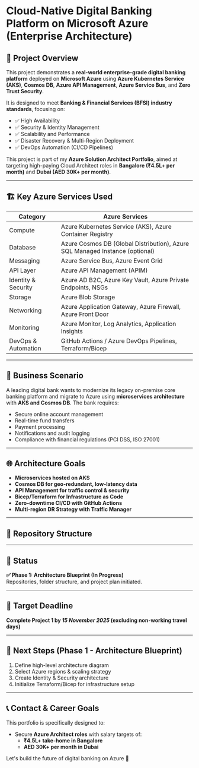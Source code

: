 # Cloud-Native Digital Banking Platform on Microsoft Azure (Enterprise Architecture)

## 🚀 Project Overview
This project demonstrates a **real-world enterprise-grade digital banking platform** deployed on **Microsoft Azure** using **Azure Kubernetes Service (AKS)**, **Cosmos DB**, **Azure API Management**, **Azure Service Bus**, and **Zero Trust Security**.

It is designed to meet **Banking & Financial Services (BFSI) industry standards**, focusing on:
- ✅ High Availability
- ✅ Security & Identity Management
- ✅ Scalability and Performance
- ✅ Disaster Recovery & Multi-Region Deployment
- ✅ DevOps Automation (CI/CD Pipelines)

This project is part of my **Azure Solution Architect Portfolio**, aimed at targeting high-paying Cloud Architect roles in **Bangalore (₹4.5L+ per month)** and **Dubai (AED 30K+ per month)**.

---

## 🏗️ Key Azure Services Used
| Category | Azure Services |
|----------|----------------|
| Compute | Azure Kubernetes Service (AKS), Azure Container Registry |
| Database | Azure Cosmos DB (Global Distribution), Azure SQL Managed Instance (optional) |
| Messaging | Azure Service Bus, Azure Event Grid |
| API Layer | Azure API Management (APIM) |
| Identity & Security | Azure AD B2C, Azure Key Vault, Azure Private Endpoints, NSGs |
| Storage | Azure Blob Storage |
| Networking | Azure Application Gateway, Azure Firewall, Azure Front Door |
| Monitoring | Azure Monitor, Log Analytics, Application Insights |
| DevOps & Automation | GitHub Actions / Azure DevOps Pipelines, Terraform/Bicep |

---

## 🎯 Business Scenario
A leading digital bank wants to modernize its legacy on-premise core banking platform and migrate to Azure using **microservices architecture** with **AKS and Cosmos DB**. The bank requires:
- Secure online account management
- Real-time fund transfers
- Payment processing
- Notifications and audit logging
- Compliance with financial regulations (PCI DSS, ISO 27001)

---

## 🌐 Architecture Goals
- **Microservices hosted on AKS**
- **Cosmos DB for geo-redundant, low-latency data**
- **API Management for traffic control & security**
- **Bicep/Terraform for Infrastructure as Code**
- **Zero-downtime CI/CD with GitHub Actions**
- **Multi-region DR Strategy with Traffic Manager**

---

## 📂 Repository Structure



---

## 📌 Status
**✅ Phase 1: Architecture Blueprint (In Progress)**  
Repositories, folder structure, and project plan initiated.

---

## 📅 Target Deadline
**Complete Project 1 by _15 November 2025_ (excluding non-working travel days)**

---

## 🧭 Next Steps (Phase 1 - Architecture Blueprint)
1. Define high-level architecture diagram
2. Select Azure regions & scaling strategy
3. Create Identity & Security architecture
4. Initialize Terraform/Bicep for infrastructure setup

---

## 📞 Contact & Career Goals
This portfolio is specifically designed to:
- Secure **Azure Architect roles** with salary targets of:
  - **₹4.5L+ take-home in Bangalore**
  - **AED 30K+ per month in Dubai**

Let's build the future of digital banking on Azure 🚀




